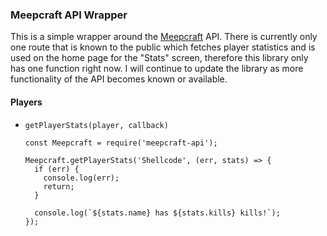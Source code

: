 ### Meepcraft API Wrapper
This is a simple wrapper around the [Meepcraft]() API. There is currently only one route that is known to the public which fetches player statistics and is used on the home page for the "Stats" screen, therefore this library only has one function right now. I will continue to update the library as more functionality of the API becomes known or available.

#### Players
- `getPlayerStats(player, callback)`
  ```
  const Meepcraft = require('meepcraft-api');

  Meepcraft.getPlayerStats('Shellcode', (err, stats) => {
    if (err) {
      console.log(err);
      return;
    }

    console.log(`${stats.name} has ${stats.kills} kills!`);
  });
  ```